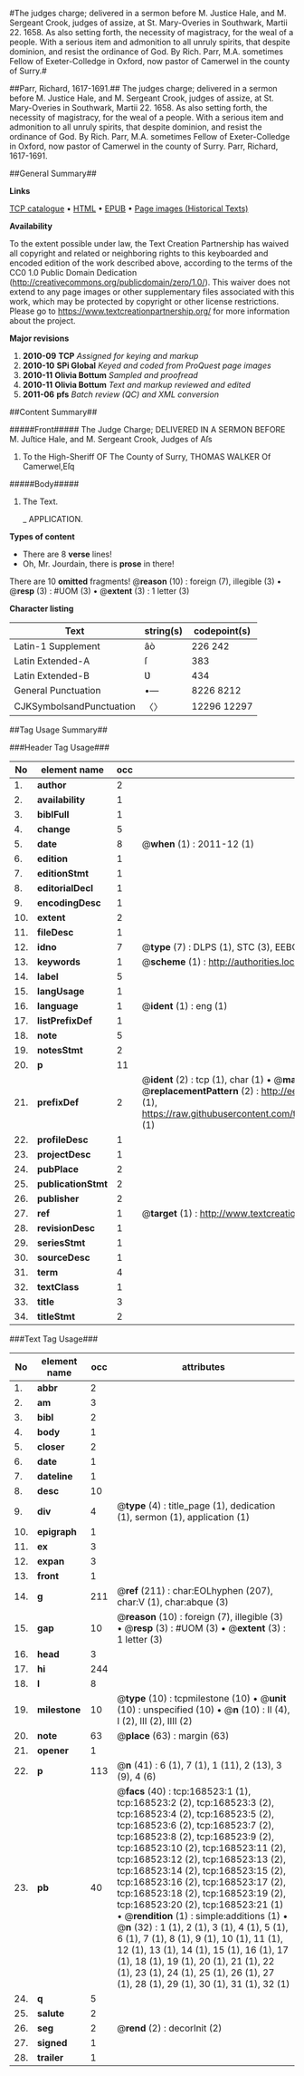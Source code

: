 #The judges charge; delivered in a sermon before M. Justice Hale, and M. Sergeant Crook, judges of assize, at St. Mary-Overies in Southwark, Martii 22. 1658. As also setting forth, the necessity of magistracy, for the weal of a people. With a serious item and admonition to all unruly spirits, that despite dominion, and resist the ordinance of God. By Rich. Parr, M.A. sometimes Fellow of Exeter-Colledge in Oxford, now pastor of Camerwel in the county of Surry.#

##Parr, Richard, 1617-1691.##
The judges charge; delivered in a sermon before M. Justice Hale, and M. Sergeant Crook, judges of assize, at St. Mary-Overies in Southwark, Martii 22. 1658. As also setting forth, the necessity of magistracy, for the weal of a people. With a serious item and admonition to all unruly spirits, that despite dominion, and resist the ordinance of God. By Rich. Parr, M.A. sometimes Fellow of Exeter-Colledge in Oxford, now pastor of Camerwel in the county of Surry.
Parr, Richard, 1617-1691.

##General Summary##

**Links**

[TCP catalogue](http://www.ota.ox.ac.uk/tcp/)  • 
[HTML](http://tei.it.ox.ac.uk/tcp/Texts-HTML/free/A91/A91477.html)  • 
[EPUB](http://tei.it.ox.ac.uk/tcp/Texts-EPUB/free/A91/A91477.epub) • 
[Page images (Historical Texts)](https://historicaltexts.jisc.ac.uk/eebo-99872345e)

**Availability**

To the extent possible under law, the Text Creation Partnership has waived all copyright and related or neighboring rights to this keyboarded and encoded edition of the work described above, according to the terms of the CC0 1.0 Public Domain Dedication (http://creativecommons.org/publicdomain/zero/1.0/). This waiver does not extend to any page images or other supplementary files associated with this work, which may be protected by copyright or other license restrictions. Please go to https://www.textcreationpartnership.org/ for more information about the project.

**Major revisions**

1. __2010-09__ __TCP__ *Assigned for keying and markup*
1. __2010-10__ __SPi Global__ *Keyed and coded from ProQuest page images*
1. __2010-11__ __Olivia Bottum__ *Sampled and proofread*
1. __2010-11__ __Olivia Bottum__ *Text and markup reviewed and edited*
1. __2011-06__ __pfs__ *Batch review (QC) and XML conversion*

##Content Summary##

#####Front#####
The Judge Charge; DELIVERED IN A SERMON BEFORE M. Juſtice Hale, and M. Sergeant Crook, Judges of Aſs
1. To the High-Sheriff OF The County of Surry, THOMAS WALKER Of Camerwel,Eſq

#####Body#####

1. The Text.

    _ APPLICATION.

**Types of content**

  * There are 8 **verse** lines!
  * Oh, Mr. Jourdain, there is **prose** in there!

There are 10 **omitted** fragments! 
 @__reason__ (10) : foreign (7), illegible (3)  •  @__resp__ (3) : #UOM (3)  •  @__extent__ (3) : 1 letter (3)

**Character listing**


|Text|string(s)|codepoint(s)|
|---|---|---|
|Latin-1 Supplement|âò|226 242|
|Latin Extended-A|ſ|383|
|Latin Extended-B|Ʋ|434|
|General Punctuation|•—|8226 8212|
|CJKSymbolsandPunctuation|〈〉|12296 12297|

##Tag Usage Summary##

###Header Tag Usage###

|No|element name|occ|attributes|
|---|---|---|---|
|1.|__author__|2||
|2.|__availability__|1||
|3.|__biblFull__|1||
|4.|__change__|5||
|5.|__date__|8| @__when__ (1) : 2011-12 (1)|
|6.|__edition__|1||
|7.|__editionStmt__|1||
|8.|__editorialDecl__|1||
|9.|__encodingDesc__|1||
|10.|__extent__|2||
|11.|__fileDesc__|1||
|12.|__idno__|7| @__type__ (7) : DLPS (1), STC (3), EEBO-CITATION (1), PROQUEST (1), VID (1)|
|13.|__keywords__|1| @__scheme__ (1) : http://authorities.loc.gov/ (1)|
|14.|__label__|5||
|15.|__langUsage__|1||
|16.|__language__|1| @__ident__ (1) : eng (1)|
|17.|__listPrefixDef__|1||
|18.|__note__|5||
|19.|__notesStmt__|2||
|20.|__p__|11||
|21.|__prefixDef__|2| @__ident__ (2) : tcp (1), char (1)  •  @__matchPattern__ (2) : ([0-9\-]+):([0-9IVX]+) (1), (.+) (1)  •  @__replacementPattern__ (2) : http://eebo.chadwyck.com/downloadtiff?vid=$1&page=$2 (1), https://raw.githubusercontent.com/textcreationpartnership/Texts/master/tcpchars.xml#$1 (1)|
|22.|__profileDesc__|1||
|23.|__projectDesc__|1||
|24.|__pubPlace__|2||
|25.|__publicationStmt__|2||
|26.|__publisher__|2||
|27.|__ref__|1| @__target__ (1) : http://www.textcreationpartnership.org/docs/. (1)|
|28.|__revisionDesc__|1||
|29.|__seriesStmt__|1||
|30.|__sourceDesc__|1||
|31.|__term__|4||
|32.|__textClass__|1||
|33.|__title__|3||
|34.|__titleStmt__|2||


###Text Tag Usage###

|No|element name|occ|attributes|
|---|---|---|---|
|1.|__abbr__|2||
|2.|__am__|3||
|3.|__bibl__|2||
|4.|__body__|1||
|5.|__closer__|2||
|6.|__date__|1||
|7.|__dateline__|1||
|8.|__desc__|10||
|9.|__div__|4| @__type__ (4) : title_page (1), dedication (1), sermon (1), application (1)|
|10.|__epigraph__|1||
|11.|__ex__|3||
|12.|__expan__|3||
|13.|__front__|1||
|14.|__g__|211| @__ref__ (211) : char:EOLhyphen (207), char:V (1), char:abque (3)|
|15.|__gap__|10| @__reason__ (10) : foreign (7), illegible (3)  •  @__resp__ (3) : #UOM (3)  •  @__extent__ (3) : 1 letter (3)|
|16.|__head__|3||
|17.|__hi__|244||
|18.|__l__|8||
|19.|__milestone__|10| @__type__ (10) : tcpmilestone (10)  •  @__unit__ (10) : unspecified (10)  •  @__n__ (10) : II (4), I (2), III (2), IIII (2)|
|20.|__note__|63| @__place__ (63) : margin (63)|
|21.|__opener__|1||
|22.|__p__|113| @__n__ (41) : 6 (1), 7 (1), 1 (11), 2 (13), 3 (9), 4 (6)|
|23.|__pb__|40| @__facs__ (40) : tcp:168523:1 (1), tcp:168523:2 (2), tcp:168523:3 (2), tcp:168523:4 (2), tcp:168523:5 (2), tcp:168523:6 (2), tcp:168523:7 (2), tcp:168523:8 (2), tcp:168523:9 (2), tcp:168523:10 (2), tcp:168523:11 (2), tcp:168523:12 (2), tcp:168523:13 (2), tcp:168523:14 (2), tcp:168523:15 (2), tcp:168523:16 (2), tcp:168523:17 (2), tcp:168523:18 (2), tcp:168523:19 (2), tcp:168523:20 (2), tcp:168523:21 (1)  •  @__rendition__ (1) : simple:additions (1)  •  @__n__ (32) : 1 (1), 2 (1), 3 (1), 4 (1), 5 (1), 6 (1), 7 (1), 8 (1), 9 (1), 10 (1), 11 (1), 12 (1), 13 (1), 14 (1), 15 (1), 16 (1), 17 (1), 18 (1), 19 (1), 20 (1), 21 (1), 22 (1), 23 (1), 24 (1), 25 (1), 26 (1), 27 (1), 28 (1), 29 (1), 30 (1), 31 (1), 32 (1)|
|24.|__q__|5||
|25.|__salute__|2||
|26.|__seg__|2| @__rend__ (2) : decorInit (2)|
|27.|__signed__|1||
|28.|__trailer__|1||
